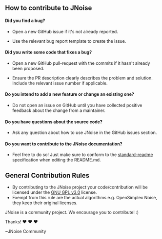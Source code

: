 ## How to contribute to JNoise
#### **Did you find a bug?**
* Open a new GitHub issue if it's not already reported.

* Use the relevant bug report template to create the issue. 

#### **Did you write some code that fixes a bug?**
* Open a new GitHub pull-request with the commits if it hasn't already been proposed.

* Ensure the PR description clearly describes the problem and solution. Include the relevant issue number if applicable.

#### **Do you intend to add a new feature or change an existing one?**
* Do not open an issue on GitHub until you have collected positive feedback about the change from a maintainer.

#### **Do you have questions about the source code?**
* Ask any question about how to use JNoise in the GitHub issues section.

#### **Do you want to contribute to the JNoise documentation?**
* Feel free to do so! Just make sure to conform to the [standard-readme](https://github.com/RichardLitt/standard-readme) specification when editing the README.md.

## General Contribution Rules
* By contributing to the JNoise project your code/contribution will be licensed under the [GNU GPL v3.0](../LICENSE) license.
* Exempt from this rule are the actual algorithms e.g. OpenSimplex Noise, they keep their original licenses.

JNoise is a community project. We encourage you to contribute! :)

Thanks! :heart: :heart: :heart:

~JNoise Community